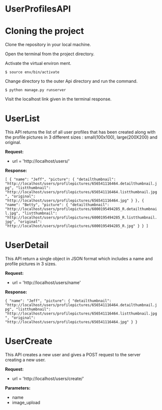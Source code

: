 # UserProfilesAPI

# Cloning the project

Clone the repository in your local machine.

Open the terminal from the project directory.

Activate the virtual environ ment.

`$ source env/bin/activate`

Change directory to the outer Api directory and run the command.

`$ python manage.py runserver`

Visit the localhost link given in the terminal response.

# UserList
This API returns the list of all user profiles that has been created along with the profile pictures in 3 different sizes : small(100x100), large(200X200) and original.

**Request:**
-    url = 'http://localhost/users/'

    
**Response:**

`[
    {
        "name": "Jeff",
        "picture": {
            "detailthumbnail": "http://localhost/users/profilepictures/656541116464.detailthumbnail.jpg",
            "listthumbnail": "http://localhost/users/profilepictures/656541116464.listthumbnail.jpg",
            "original": "http://localhost/users/profilepictures/656541116464.jpg"
        }
    },
    {
        "name": "Betty",
        "picture": {
            "detailthumbnail": "http://localhost/users/profilepictures/6000195494285_R.detailthumbnail.jpg",
            "listthumbnail": "http://localhost/users/profilepictures/6000195494285_R.listthumbnail.jpg",
            "original": "http://localhost/users/profilepictures/6000195494285_R.jpg"
        }
    }
]`


# UserDetail
This API return a single object in JSON format which includes a name and profile pictures in 3 sizes.

**Request:**
-    url = 'http://localhost/users/name'

**Response:**

`{
    "name": "Jeff",
    "picture": {
        "detailthumbnail": "http://localhost/users/profilepictures/656541116464.detailthumbnail.jpg",
        "listthumbnail": "http://localhost/users/profilepictures/656541116464.listthumbnail.jpg",
        "original": "http://localhost/users/profilepictures/656541116464.jpg"
    }
}`



# UserCreate
This API creates a new user and gives a POST request to the server creating a new user.

 **Request:**
-    url = 'http://localhost/users/create/'

 **Parameters:**

-   name
-   image_upload
